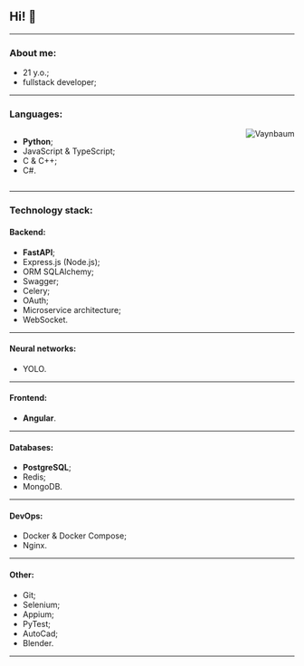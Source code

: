 ## Hi! 👋

---
### About me:
- 21 y.o.;
- fullstack developer;
---
### Languages:
<div style='display: flex; flex-direction: row; justify-content: space-between'>
<ul style='width: 40%'>
  <li><b>Python</b>;</li>
  <li>JavaScript & TypeScript;</li>
  <li>C & C++;</li>
  <li>C#.</li>
</ul>
<img src="https://github-readme-stats.vercel.app/api/top-langs?username=Vaynbaum&show_icons=true&locale=en&layout=compact" alt="Vaynbaum" />
</div>

---
### Technology stack:
#### Backend:
- <b>FastAPI</b>;
- Express.js (Node.js);
- ORM SQLAlchemy;
- Swagger;
- Celery;
- OAuth;
- Microservice architecture;
- WebSocket.
---
#### Neural networks:
- YOLO.
---
#### Frontend:
- <b>Angular</b>.
---
#### Databases:
- <b>PostgreSQL</b>;
- Redis;
- MongoDB.
---
#### DevOps:
- Docker & Docker Compose;
- Nginx.
---
#### Other:
- Git;
- Selenium;
- Appium;
- PyTest;
- AutoCad;
- Blender.
---

